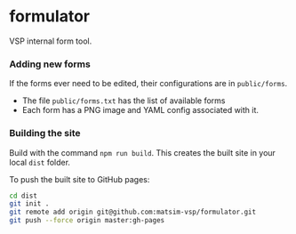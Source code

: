 # formulator
VSP internal form tool.

### Adding new forms

If the forms ever need to be edited, their configurations are in `public/forms`. 

- The file `public/forms.txt` has the list of available forms
- Each form has a PNG image and YAML config associated with it.

### Building the site

Build with the command `npm run build`. This creates the built site in your local `dist` folder.

To push the built site to GitHub pages:

```bash
cd dist 
git init .
git remote add origin git@github.com:matsim-vsp/formulator.git
git push --force origin master:gh-pages
```
